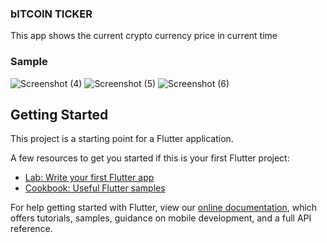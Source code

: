 ### bITCOIN TICKER
This app shows the current crypto currency price in current time

### Sample 

![Screenshot (4)](https://user-images.githubusercontent.com/48242153/87220669-923fac80-c383-11ea-9436-64eba8f821bd.png)
![Screenshot (5)](https://user-images.githubusercontent.com/48242153/87220676-9a97e780-c383-11ea-8608-846c3dc530ee.png)
![Screenshot (6)](https://user-images.githubusercontent.com/48242153/87220688-b8654c80-c383-11ea-9eed-ec9e24651b16.png)


## Getting Started

This project is a starting point for a Flutter application.

A few resources to get you started if this is your first Flutter project:

- [Lab: Write your first Flutter app](https://flutter.dev/docs/get-started/codelab)
- [Cookbook: Useful Flutter samples](https://flutter.dev/docs/cookbook)

For help getting started with Flutter, view our
[online documentation](https://flutter.dev/docs), which offers tutorials,
samples, guidance on mobile development, and a full API reference.
